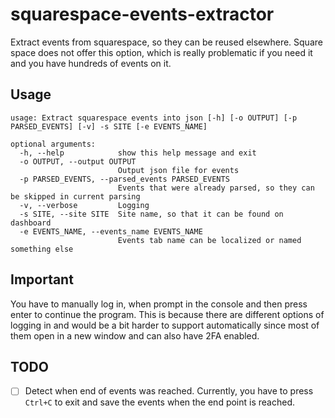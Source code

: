 # squarespace-events-extractor

Extract events from squarespace, so they can be reused elsewhere. Square space does not offer this option, which is really problematic if you need it and you have hundreds of events on it.

## Usage

```commandline
usage: Extract squarespace events into json [-h] [-o OUTPUT] [-p PARSED_EVENTS] [-v] -s SITE [-e EVENTS_NAME]

optional arguments:
  -h, --help            show this help message and exit
  -o OUTPUT, --output OUTPUT
                        Output json file for events
  -p PARSED_EVENTS, --parsed_events PARSED_EVENTS
                        Events that were already parsed, so they can be skipped in current parsing
  -v, --verbose         Logging
  -s SITE, --site SITE  Site name, so that it can be found on dashboard
  -e EVENTS_NAME, --events_name EVENTS_NAME
                        Events tab name can be localized or named something else
```

## Important

You have to manually log in, when prompt in the console and then press enter to continue the program. This is because there are different options of logging in and would be a bit harder to support automatically since most of them open in a new window and can also have 2FA enabled. 

## TODO

* [ ] Detect when end of events was reached. Currently, you have to press `Ctrl+C` to exit and save the events when the end point is reached.
